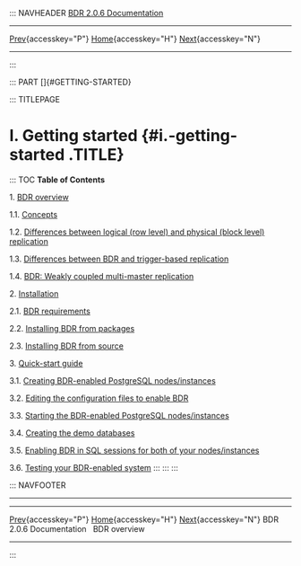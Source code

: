 ::: NAVHEADER
  [BDR 2.0.6 Documentation](index.md)                                                                
  ------------------------------------------------------------- ----------------------------------- -- -----------------------------------------------------
  [Prev](index.md "BDR 2.0.6 Documentation"){accesskey="P"}   [Home](index.md){accesskey="H"}        [Next](overview.md "BDR overview"){accesskey="N"}

------------------------------------------------------------------------
:::

::: PART
[]{#GETTING-STARTED}

::: TITLEPAGE
# I. Getting started {#i.-getting-started .TITLE}

::: TOC
**Table of Contents**

1\. [BDR overview](overview.md)

1.1. [Concepts](bdr-concepts.md)

1.2. [Differences between logical (row level) and physical (block level)
replication](logical-vs-physical.md)

1.3. [Differences between BDR and trigger-based
replication](bdr-vs-trigger-based.md)

1.4. [BDR: Weakly coupled multi-master
replication](weak-coupled-multimaster.md)

2\. [Installation](installation.md)

2.1. [BDR requirements](install-requirements.md)

2.2. [Installing BDR from packages](installation-packages.md)

2.3. [Installing BDR from source](installation-source.md)

3\. [Quick-start guide](quickstart.md)

3.1. [Creating BDR-enabled PostgreSQL
nodes/instances](quickstart-instances.md)

3.2. [Editing the configuration files to enable
BDR](quickstart-editing.md)

3.3. [Starting the BDR-enabled PostgreSQL
nodes/instances](quickstart-starting.md)

3.4. [Creating the demo databases](quickstart-creating.md)

3.5. [Enabling BDR in SQL sessions for both of your
nodes/instances](quickstart-enabling.md)

3.6. [Testing your BDR-enabled system](quickstart-testing.md)
:::
:::
:::

::: NAVFOOTER

------------------------------------------------------------------------

  ----------------------------------- ----------------------------------- --------------------------------------
  [Prev](index.md){accesskey="P"}    [Home](index.md){accesskey="H"}    [Next](overview.md){accesskey="N"}
  BDR 2.0.6 Documentation                                                                           BDR overview
  ----------------------------------- ----------------------------------- --------------------------------------
:::
